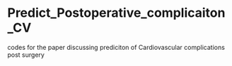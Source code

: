 # Predict_Postoperative_complicaiton_CV
codes for the paper discussing prediciton of Cardiovascular complications post surgery
